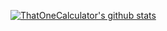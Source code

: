 [![ThatOneCalculator's github stats](https://github-readme-stats.vercel.app/api?username=thatonecalculator)](https://github.com/anuraghazra/github-readme-stats)
